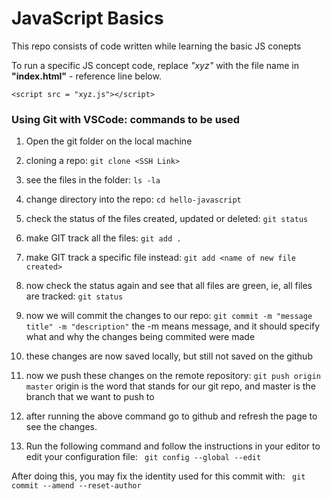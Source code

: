 # JavaScript Basics

This repo consists of code written while learning the basic JS conepts 


To run a specific JS concept code, replace _"xyz"_ with the file name in **"index.html"** - reference line below.

`<script src = "xyz.js"></script>`

### Using Git with VSCode: commands to be used

1. Open the git folder on the local machine
2. cloning a repo: `git clone <SSH Link>`
3. see the files in the folder: `ls -la`
4. change directory into the repo: `cd hello-javascript`
5. check the status of the files created, updated or deleted: `git status`
6. make GIT track all the files: `git add .`
7. make GIT track a specific file instead: `git add <name of new file created>`
8. now check the status again and see that all files are green, ie, all files are tracked: `git status`
9. now we will commit the changes to our repo: `git commit -m "message title" -m "description"`
the -m means message, and it should specify what and why the changes being commited were made
10. these changes are now saved locally, but still not saved on the github
11. now we push these changes on the remote repository: `git push origin master`
origin is the word that stands for our git repo, and master is the branch that we want to push to
12. after running the above command go to github and refresh the page to see the changes.


50. Run the
following command and follow the instructions in your editor to edit
your configuration file:
` git config --global --edit` 

After doing this, you may fix the identity used for this commit with:
` git commit --amend --reset-author`
